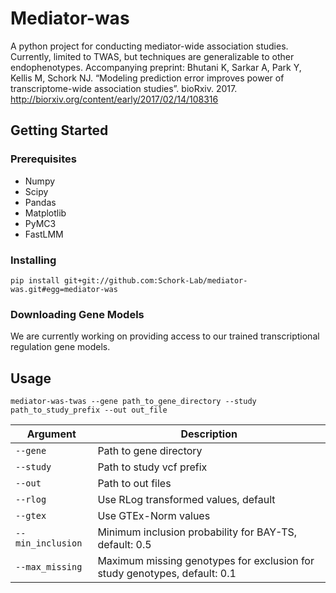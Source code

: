 # Mediator-was

A python project for conducting mediator-wide association studies. Currently, limited to TWAS, but techniques are generalizable to other endophenotypes. Accompanying preprint: Bhutani K, Sarkar A, Park Y, Kellis M, Schork NJ. “Modeling prediction error improves power of transcriptome-wide association studies”. bioRxiv. 2017. http://biorxiv.org/content/early/2017/02/14/108316


## Getting Started

### Prerequisites

* Numpy
* Scipy
* Pandas
* Matplotlib
* PyMC3
* FastLMM

### Installing

`pip install git+git://github.com:Schork-Lab/mediator-was.git#egg=mediator-was`

### Downloading Gene Models

We are currently working on providing access to our trained transcriptional regulation gene models.

## Usage
`mediator-was-twas --gene path_to_gene_directory --study path_to_study_prefix --out out_file`

| Argument    |   Description   |
| --------    | ------------------ |
| `--gene`    | Path to gene directory |
| `--study`   | Path to study vcf prefix  |
| `--out`     | Path to out files |
| `--rlog`    | Use RLog transformed values, default |
| `--gtex`    | Use GTEx-Norm values |
| `--min_inclusion` | Minimum inclusion probability for BAY-TS, default: 0.5 |
| `--max_missing` | Maximum missing genotypes for exclusion for study genotypes, default: 0.1 |
